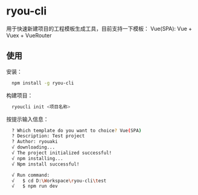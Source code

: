 # ryou-cli
用于快速新建项目的工程模板生成工具，目前支持一下模板：
Vue(SPA): Vue + Vuex + VueRouter

## 使用

安装：
```sh
  npm install -g ryou-cli
```

构建项目：
```sh
  ryoucli init <项目名称>
```

按提示输入信息：
```sh
  ? Which template do you want to choice? Vue(SPA)
  ? Description: Test project
  ? Author: ryouaki
  √ downloading...
  √ The project initialized successful!
  √ npm installing...
  √ Npm install successful!

  √ Run command:
  √   $ cd D:\Workspace\ryou-cli\test
  √   $ npm run dev
```
